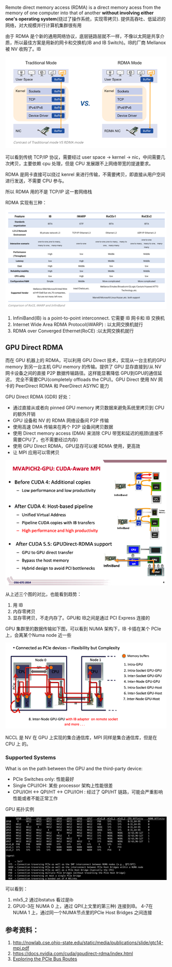 Remote direct memory access (RDMA) is a direct memory acess from the memory of one computer into that of another **without involving either one's operating system**(绕过了操作系统，实现零拷贝). 提供高吞吐、低延迟的网络，对大规模并行计算机集群很有用

由于 RDMA 是个新的通用网络协议，底层链路层就不一样，不像以太网是共享介质，所以最佳方案是用新的网卡和交换机(IB and IB Switch)。IB的厂商 Mellanox 被 NV 收购了。IB

![](./imgs/traditional-vs-rdma.png)

可以看到传统 TCP/IP 协议，需要经过 user space -> kernel -> nic，中间需要几次拷贝，主要依赖 cpu 处理，但是 CPU 发展跟不上网络带宽的提速要求。

RDMA 是网卡直接可以绕过 kenrel 来进行传输，不需要拷贝，即直接从用户空间进行发送，不需要 CPU 参与。

所以 RDMA 用的不是 TCP/IP 这一套网络栈

RDMA 实现有三种：

![](imgs/RoCE-iWARP-InfiniBand.png)

1. InfiniBand(IB) is a point-to-point interconnect. 它需要 IB 网卡和 IB 交换机
2. Internet Wide Area RDMA Protocol(iWARP) : 以太网交换机就行
3. RDMA over Converged Ethernet(RoCE) :以太网交换机就行


## GPU Direct RDMA
而在 GPU 机器上的 RDMA，可以利用 GPU Direct 技术，实现从一台主机的GPU memory 到另一台主机 GPU memory 的传输。提供了 GPU 显存直接到/从 NV 网卡设备之间的直接 P2P 数据传输路径。这样能显著降低 GPU到GPU的通信延迟，
完全不需要CPU(completely offloads the CPU)。GPU Direct 使用 NV 网卡的 PeerDirect RDMA 和 PeerDirect ASYNC 能力

GPU Direct RDMA (GDR) 好处：

* 通过直接从或者向 pinned GPU memory 拷贝数据来避免系统里拷贝到 CPU的额外开销
* GPU 设备和 NV 的 RDMA 网络设备间 P2P 传输
* 使用高速 DMA 传输来在两个 P2P 设备间拷贝数据
* 使用 Direct memory access (DMA) 来消除 CPU 带宽和延迟的瓶颈(直接不需要CPU了，也不需要经过内存)
* 使用 GPU Direct RDMA，GPU显存可以被 RDMA 使用，更高效
* 让 MPI 应用可以零拷贝

![](./imgs/GPU-Direct-RDMA.png)

从上述三个图的对比，也能看到趋势：

1. 用 IB
2. 内存零拷贝
3. 显存零拷贝，不走内存了。GPU和 IB之间是通过 PCI Express 连接的

GPU 集群里的数据传输如下图，可以看到 NUMA 架构下，IB 卡插在某个 PCIe 上，会离某个Numa node 近一些

![](./imgs/Data-Movement-between-GPU-Clusters.png)


NCCL 是 NV 在 GPU 上实现的集合通信库，MPI 同样是集合通信库，但是在 CPU 上 的。

### Supported Systems

What is on the path between the GPU and the third-party device:

* PCIe Switches only: 性能最好
* Single CPU/IOH: 某些 processor 架构上性能很差
* CPU/IOH <-> QPI/HT <-> CPU/IOH : 经过了 QPI/HT 链路，可能会严重影响性能或者不能正常工作

GPU 拓扑实例

![](imgs/nv-topology.png)

可以看到：

1. mlx5_2 通过ibstatus 看过是ib
2. GPU0-3在 NUMA 0 上，通过 QPI(上文里的第三种) 连接到IB。 4-7在 NUMA 1 上，通过同一个NUMA节点里的PCIe Host Bridges 之间连接

## 参考资料：

1. http://nowlab.cse.ohio-state.edu/static/media/publications/slide/gtc14-mpi.pdf
2. https://docs.nvidia.com/cuda/gpudirect-rdma/index.html
3. [Exploring the PCIe Bus Routes](https://web.archive.org/web/20170225033933/http://www.cirrascale.com/blog/index.php/exploring-the-pcie-bus-routes)
